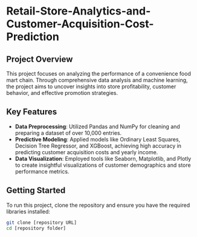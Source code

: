 # Retail-Store-Analytics-and-Customer-Acquisition-Cost-Prediction

## Project Overview
This project focuses on analyzing the performance of a convenience food mart chain. Through comprehensive data analysis and machine learning, the project aims to uncover insights into store profitability, customer behavior, and effective promotion strategies.

## Key Features
- **Data Preprocessing**: Utilized Pandas and NumPy for cleaning and preparing a dataset of over 10,000 entries.
- **Predictive Modeling**: Applied models like Ordinary Least Squares, Decision Tree Regressor, and XGBoost, achieving high accuracy in predicting customer acquisition costs and yearly income.
- **Data Visualization**: Employed tools like Seaborn, Matplotlib, and Plotly to create insightful visualizations of customer demographics and store performance metrics.

## Getting Started
To run this project, clone the repository and ensure you have the required libraries installed:

```bash
git clone [repository URL]
cd [repository folder]
